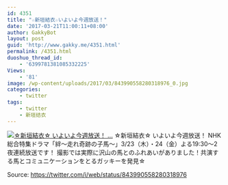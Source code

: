 ```yaml
---
id: 4351
title: "☆新垣結衣☆いよいよ今週放送！"
date: '2017-03-21T11:00:11+08:00'
author: GakkyBot
layout: post
guid: 'http://www.gakky.me/4351.html'
permalink: /4351.html
duoshuo_thread_id:
    - '6399781381085332225'
Views:
    - '81'
image: /wp-content/uploads/2017/03/843990558280318976_0.jpg
categories:
    - twitter
tags:
    - twitter
    - 新垣结衣
---
```


[![☆新垣結衣☆
いよいよ今週放送！
...](http://www.yui-aragaki.org/wp-content/uploads/2017/03/843990558280318976_0.jpg)](http://www.yui-aragaki.org/wp-content/uploads/2017/03/843990558280318976_0.jpg)
☆新垣結衣☆
いよいよ今週放送！
NHK総合特集ドラマ「絆〜走れ奇跡の子馬〜」3/23（木）・24（金）よる19:30〜2夜連続放送です！
撮影では実際に沢山の馬とのふれあいがありました！共演する馬とコミュニケーションをとるガッキーを発見☆

Source: <https://twitter.com/i/web/status/843990558280318976>
